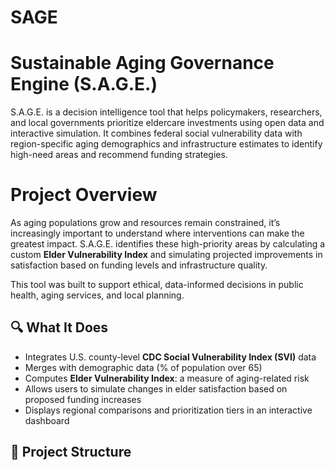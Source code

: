 # SAGE
# Sustainable Aging Governance Engine (S.A.G.E.)

S.A.G.E. is a decision intelligence tool that helps policymakers, researchers, and local governments prioritize eldercare investments using open data and interactive simulation. It combines federal social vulnerability data with region-specific aging demographics and infrastructure estimates to identify high-need areas and recommend funding strategies.

# Project Overview

As aging populations grow and resources remain constrained, it’s increasingly important to understand where interventions can make the greatest impact. S.A.G.E. identifies these high-priority areas by calculating a custom **Elder Vulnerability Index** and simulating projected improvements in satisfaction based on funding levels and infrastructure quality.

This tool was built to support ethical, data-informed decisions in public health, aging services, and local planning.

## 🔍 What It Does

- Integrates U.S. county-level **CDC Social Vulnerability Index (SVI)** data
- Merges with demographic data (% of population over 65)
- Computes **Elder Vulnerability Index**: a measure of aging-related risk
- Allows users to simulate changes in elder satisfaction based on proposed funding increases
- Displays regional comparisons and prioritization tiers in an interactive dashboard

## 📁 Project Structure

